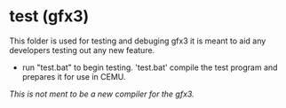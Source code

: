 # test (gfx3)

This folder is used for testing and debuging gfx3 it is meant to aid any developers testing out any new feature.

* run "test.bat" to begin testing.
'test.bat' compile the test program and prepares it for use in CEMU.

_This is not ment to be a new compiler for the gfx3._